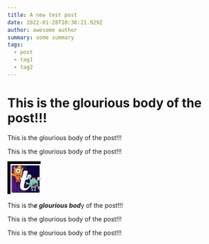 ```yaml
---
title: A new test post
date: 2022-01-28T10:36:21.929Z
author: awesome author
summary: some summary
tags:
  - post
  - tag1
  - tag2
---
```

# This is the glourious body of the post!!!

This is the glourious body of the post!!!

This is the glourious body of the post!!!

![](/static/img/tonka_design_icon.jpg)

This is th***e glourious bod***y of the post!!!

This is the glourious body of the post!!!

This is the glourious body of the post!!!